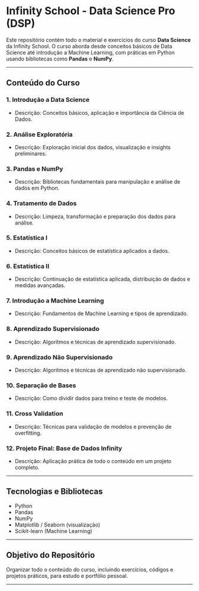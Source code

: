 # Infinity School - Data Science Pro (DSP)

Este repositório contém todo o material e exercícios do curso **Data Science** da Infinity School. O curso aborda desde conceitos básicos de Data Science até introdução a Machine Learning, com práticas em Python usando bibliotecas como **Pandas** e **NumPy**.

---

## Conteúdo do Curso

### 1. Introdução a Data Science
- Descrição: Conceitos básicos, aplicação e importância da Ciência de Dados.

### 2. Análise Exploratória
- Descrição: Exploração inicial dos dados, visualização e insights preliminares.

### 3. Pandas e NumPy
- Descrição: Bibliotecas fundamentais para manipulação e análise de dados em Python.

### 4. Tratamento de Dados
- Descrição: Limpeza, transformação e preparação dos dados para análise.

### 5. Estatística I
- Descrição: Conceitos básicos de estatística aplicados a dados.

### 6. Estatística II
- Descrição: Continuação de estatística aplicada, distribuição de dados e medidas avançadas.

### 7. Introdução a Machine Learning
- Descrição: Fundamentos de Machine Learning e tipos de aprendizado.

### 8. Aprendizado Supervisionado
- Descrição: Algoritmos e técnicas de aprendizado supervisionado.

### 9. Aprendizado Não Supervisionado
- Descrição: Algoritmos e técnicas de aprendizado não supervisionado.

### 10. Separação de Bases
- Descrição: Como dividir dados para treino e teste de modelos.

### 11. Cross Validation
- Descrição: Técnicas para validação de modelos e prevenção de overfitting.

### 12. Projeto Final: Base de Dados Infinity
- Descrição: Aplicação prática de todo o conteúdo em um projeto completo.

---

## Tecnologias e Bibliotecas

- Python
- Pandas
- NumPy
- Matplotlib / Seaborn (visualização)
- Scikit-learn (Machine Learning)

---

## Objetivo do Repositório

Organizar todo o conteúdo do curso, incluindo exercícios, códigos e projetos práticos, para estudo e portfólio pessoal.

---